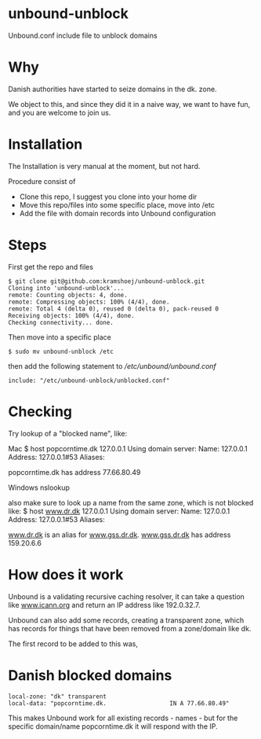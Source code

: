 # unbound-unblock
Unbound.conf include file to unblock domains

# Why

Danish authorities have started to seize domains in the dk. zone.

We object to this, and since they did it in a naive way, we want to have
fun, and you are welcome to join us.


# Installation

The Installation is very manual at the moment, but not hard.

Procedure consist of
* Clone this repo, I suggest you clone into your home dir
* Move this repo/files into some specific place, move into /etc
* Add the file with domain records into Unbound configuration

# Steps

First get the repo and files

```
$ git clone git@github.com:kramshoej/unbound-unblock.git
Cloning into 'unbound-unblock'...
remote: Counting objects: 4, done.
remote: Compressing objects: 100% (4/4), done.
remote: Total 4 (delta 0), reused 0 (delta 0), pack-reused 0
Receiving objects: 100% (4/4), done.
Checking connectivity... done.
```

Then move into a specific place
```
$ sudo mv unbound-unblock /etc
```

then add the following statement to */etc/unbound/unbound.conf*
```
include: "/etc/unbound-unblock/unblocked.conf"
```

# Checking

Try lookup of a "blocked name", like:

Mac
$ host popcorntime.dk 127.0.0.1
Using domain server:
Name: 127.0.0.1
Address: 127.0.0.1#53
Aliases:

popcorntime.dk has address 77.66.80.49

Windows
nslookup

also make sure to look up a name from the same zone, which is not blocked like:
$ host www.dr.dk 127.0.0.1
Using domain server:
Name: 127.0.0.1
Address: 127.0.0.1#53
Aliases:

www.dr.dk is an alias for www.gss.dr.dk.
www.gss.dr.dk has address 159.20.6.6


# How does it work

Unbound is a validating recursive caching resolver, it can take a question
like www.icann.org and return an IP address like 192.0.32.7.

Unbound can also add some records, creating a transparent zone, which
has records for things that have been removed from a zone/domain like dk.

The first record to be added to this was,

# Danish blocked domains
    local-zone: "dk" transparent
    local-data: "popcorntime.dk.                  IN A 77.66.80.49"

This makes Unbound work for all existing records - names - but for the specific
domain/name popcorntime.dk it will respond with the IP.
